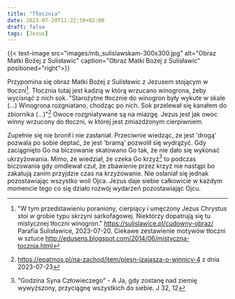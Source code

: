 ```yaml
---
title: "Tłocznia"
date: 2023-07-20T11:22:58+02:00
draft: false
tags: [Jezus]
---
```

{{< text-image src="images/mb_sulislawskam-300x300.jpg" alt="Obraz Matki Bożej z Sulisławic" caption="Obraz Matki Bożej z Sulisławic" positioned="right">}} 

Przypomina się obraz Matki Bożej z Sulisławic z Jezusem stojącym w tłoczni[^1]. Tłocznia tutaj jest kadzią w którą wrzucano winogrona, żeby wycisnąć z nich sok. "Starożytne tłocznie do winogron były wykute w skale (...) Winogrona rozgniatano, chodząc po nich. Sok przelewał się kanałem do zbiornika (...)"[^2] Owoce rozgniatywane są na miazgę. Jezus jest jak owoc winny wrzucony do tłoczni, w której jest zmiażdżonym cierpiwniem. 

 Zupełnie się nie bronił i nie zasłaniał. Przeciwnie wiedząc, że jest 'drogą' pozwala po sobie deptać, że jest 'bramą' pozwolił się wydrążyć. Gdy zaciągnięto Go na biczowanie skatowano Go tak, że nie dało się wykonać ukrzyżowania. Mimo, że wiedział, że czeka Go krzyż[^3] to podczas biczowania gdy omdlewał czuł, że zbawienie przez krzyż nie nastąpi bo zakatują zanim przyjdzie czas na krzyżowanie. Nie osłaniał się jednak pozostawiając wszystko woli Ojca. Jezus daje siebie całkowicie w każdym momencie tego co się działo rozwój wydarzeń pozostawiając Ojcu.

[^1]: "W tym przedstawieniu poraniony, cierpiący i umęczony Jezus Chrystus stoi w grobie typu skrzyni sarkofagowej. Niektórzy dopatrują się tu mistycznej tłoczni winogron." https://sulislawice.pl/cudowny-obraz/ Parafia Sulisławice, 2023-07-20. Ciekawe zestawienie motywów tłoczni w sztuce http://edusens.blogspot.com/2014/06/mistyczna-tocznia.html
[^2]: https://epatmos.pl/na-zachod/item/piesn-izajasza-o-winnicy-4 z dnia 2023-07-23
[^3]: "Godzina Syna Człowieczego" - A Ja, gdy zostanę nad ziemię wywyższony, przyciągnę wszystkich do siebie. J 32, 12